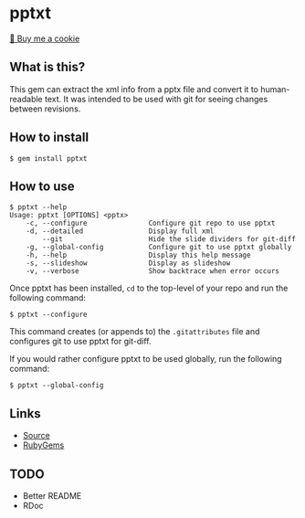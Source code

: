 # pptxt

<a href="https://www.buymeacoffee.com/mjwhitta">🍪 Buy me a cookie</a>

## What is this?

This gem can extract the xml info from a pptx file and convert it to
human-readable text. It was intended to be used with git for seeing
changes between revisions.

## How to install

```
$ gem install pptxt
```

## How to use

```
$ pptxt --help
Usage: pptxt [OPTIONS] <pptx>
    -c, --configure               Configure git repo to use pptxt
    -d, --detailed                Display full xml
        --git                     Hide the slide dividers for git-diff
    -g, --global-config           Configure git to use pptxt globally
    -h, --help                    Display this help message
    -s, --slideshow               Display as slideshow
    -v, --verbose                 Show backtrace when error occurs
```

Once pptxt has been installed, `cd` to the top-level of your repo and
run the following command:

```
$ pptxt --configure
```

This command creates (or appends to) the `.gitattributes` file and
configures git to use pptxt for git-diff.

If you would rather configure pptxt to be used globally, run the
following command:

```
$ pptxt --global-config
```

## Links

- [Source](https://gitlab.com/mjwhitta/pptxt)
- [RubyGems](https://rubygems.org/gems/pptxt)

## TODO

- Better README
- RDoc
